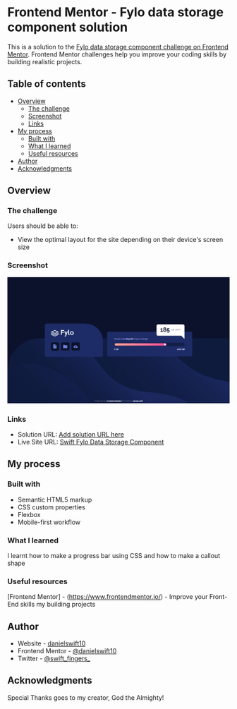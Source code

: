 # Frontend Mentor - Fylo data storage component solution

This is a solution to the [Fylo data storage component challenge on Frontend Mentor](https://www.frontendmentor.io/challenges/fylo-data-storage-component-1dZPRbV5n). Frontend Mentor challenges help you improve your coding skills by building realistic projects. 

## Table of contents

- [Overview](#overview)
  - [The challenge](#the-challenge)
  - [Screenshot](#screenshot)
  - [Links](#links)
- [My process](#my-process)
  - [Built with](#built-with)
  - [What I learned](#what-i-learned)
  - [Useful resources](#useful-resources)
- [Author](#author)
- [Acknowledgments](#acknowledgments)

## Overview

### The challenge

Users should be able to:

- View the optimal layout for the site depending on their device's screen size

### Screenshot

![Design for Fylo data storage component solution](./swift-fylo-data-storage-component.jpg)

### Links

- Solution URL: [Add solution URL here](https://your-solution-url.com)
- Live Site URL: [Swift Fylo Data Storage Component](https://swift-fylo-data-storage-component.netlify.app)

## My process

### Built with

- Semantic HTML5 markup
- CSS custom properties
- Flexbox
- Mobile-first workflow


### What I learned

I learnt how to make a progress bar using CSS and how to make a callout shape

### Useful resources
[Frontend Mentor] - (https://www.frontendmentor.io/) - Improve your Front-End skills my building projects

## Author

- Website - [danielswift10](https://github.com/danielswift10)
- Frontend Mentor - [@danielswift10](https://www.frontendmentor.io/profile/danielswift10)
- Twitter - [@swift_fingers_](https://twitter.com/swift_fingers_)

## Acknowledgments
Special Thanks goes to my creator, God the Almighty!